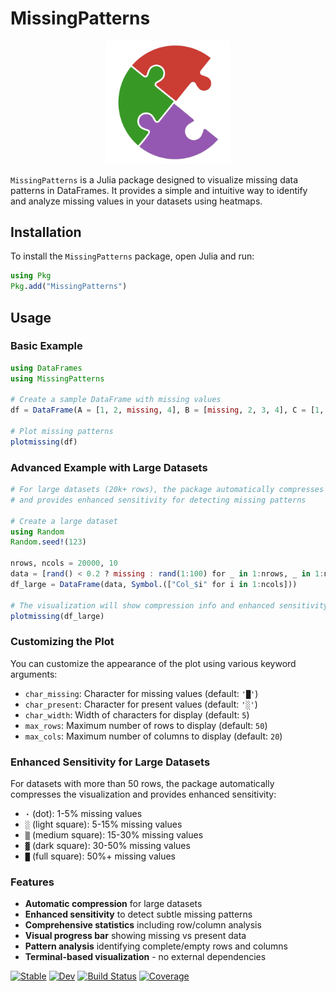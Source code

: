 # MissingPatterns
<div align="center">
  <img src="https://raw.githubusercontent.com/dantebertuzzi/MissingPatterns.jl/main/logo.png" alt="Logo do MissingPatterns.jl" width="200">
</div>

`MissingPatterns` is a Julia package designed to visualize missing data patterns in DataFrames. It provides a simple and intuitive way to identify and analyze missing values in your datasets using heatmaps.

## Installation

To install the `MissingPatterns` package, open Julia and run:

```julia
using Pkg
Pkg.add("MissingPatterns")
```

## Usage
### Basic Example

```julia
using DataFrames
using MissingPatterns

# Create a sample DataFrame with missing values
df = DataFrame(A = [1, 2, missing, 4], B = [missing, 2, 3, 4], C = [1, missing, missing, 4])

# Plot missing patterns
plotmissing(df)
```

### Advanced Example with Large Datasets

```julia
# For large datasets (20k+ rows), the package automatically compresses the visualization
# and provides enhanced sensitivity for detecting missing patterns

# Create a large dataset
using Random
Random.seed!(123)

nrows, ncols = 20000, 10
data = [rand() < 0.2 ? missing : rand(1:100) for _ in 1:nrows, _ in 1:ncols]
df_large = DataFrame(data, Symbol.(["Col_$i" for i in 1:ncols]))

# The visualization will show compression info and enhanced sensitivity
plotmissing(df_large)
```

### Customizing the Plot

You can customize the appearance of the plot using various keyword arguments:

- `char_missing`: Character for missing values (default: `'█'`)
- `char_present`: Character for present values (default: `'░'`)
- `char_width`: Width of characters for display (default: `5`)
- `max_rows`: Maximum number of rows to display (default: `50`)
- `max_cols`: Maximum number of columns to display (default: `20`)

### Enhanced Sensitivity for Large Datasets

For datasets with more than 50 rows, the package automatically compresses the visualization and provides enhanced sensitivity:

- **`·`** (dot): 1-5% missing values
- **`░`** (light square): 5-15% missing values  
- **`▒`** (medium square): 15-30% missing values
- **`▓`** (dark square): 30-50% missing values
- **`█`** (full square): 50%+ missing values

### Features

- **Automatic compression** for large datasets
- **Enhanced sensitivity** to detect subtle missing patterns
- **Comprehensive statistics** including row/column analysis
- **Visual progress bar** showing missing vs present data
- **Pattern analysis** identifying complete/empty rows and columns
- **Terminal-based visualization** - no external dependencies

[![Stable](https://img.shields.io/badge/docs-stable-blue.svg)](https://dantebertuzzi.github.io/MissingPatterns.jl/stable)
[![Dev](https://img.shields.io/badge/docs-dev-blue.svg)](https://dantebertuzzi.github.io/MissingPatterns.jl/dev)
[![Build Status](https://github.com/dantebertuzzi/MissingPatterns.jl/workflows/CI/badge.svg)](https://github.com/dantebertuzzi/MissingPatterns.jl/actions)
[![Coverage](https://codecov.io/gh/dantebertuzzi/MissingPatterns.jl/branch/master/graph/badge.svg)](https://codecov.io/gh/dantebertuzzi/MissingPatterns.jl)
